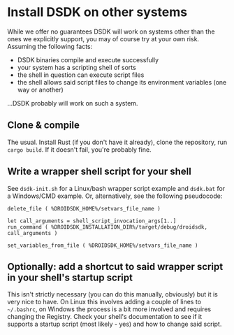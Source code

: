 # Install DSDK on other systems

While we offer no guarantees DSDK will work on systems other than the ones we explicitly support,
you may of course try at your own risk. Assuming the following facts:

 - DSDK binaries compile and execute successfully
 - your system has a scripting shell of sorts
 - the shell in question can execute script files
 - the shell allows said script files to change its environment variables (one way or another)
 
...DSDK probably will work on such a system.

## Clone & compile

The usual. Install Rust (if you don't have it already), clone the repository, run ``cargo build``. If it
doesn't fail, you're probably fine.

## Write a wrapper shell script for your shell

See ``dsdk-init.sh`` for a Linux/bash wrapper script example and ``dsdk.bat`` for a Windows/CMD example.
Or, alternatively, see the following pseudocode:

```
delete_file ( %DROIDSDK_HOME%/setvars_file_name )

let call_arguments = shell_script_invocation_args[1..]
run_command ( %DROIDSDK_INSTALLATION_DIR%/target/debug/droidsdk, call_arguments )

set_variables_from_file ( %DROIDSDK_HOME%/setvars_file_name )
```

## Optionally: add a shortcut to said wrapper script in your shell's startup script

This isn't strictly necessary (you can do this manually, obviously) but it is very nice to have.
On Linux this involves adding a couple of lines to ``~/.bashrc``, on Windows the process is a bit more involved
and requires changing the Registry. Check your shell's documentation to see if it supports a startup script
(most likely - yes) and how to change said script.